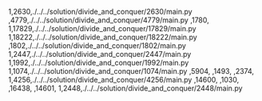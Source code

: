 1,2630,./../../solution/divide_and_conquer/2630/main.py
,4779,./../../solution/divide_and_conquer/4779/main.py
,1780,
1,17829,./../../solution/divide_and_conquer/17829/main.py
1,18222,./../../solution/divide_and_conquer/18222/main.py
,1802,./../../solution/divide_and_conquer/1802/main.py
1,2447,./../../solution/divide_and_conquer/2447/main.py
1,1992,./../../solution/divide_and_conquer/1992/main.py
1,1074,./../../solution/divide_and_conquer/1074/main.py
,5904,
,1493,
,2374,
1,4256,./../../solution/divide_and_conquer/4256/main.py
,14600,
,1030,
,16438,
,14601,
1,2448,./../../solution/divide_and_conquer/2448/main.py

